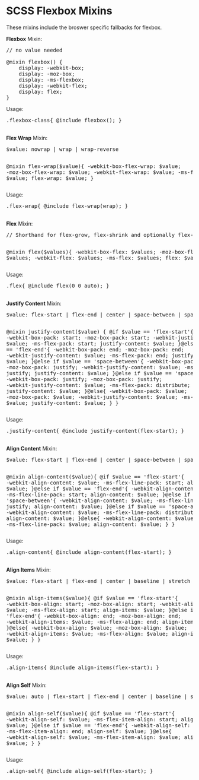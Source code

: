 # SCSS Flexbox Mixins
These mixins include the broswer specific fallbacks for flexbox.

<strong>Flexbox</strong>
Mixin:
<pre>
// no value needed

@mixin flexbox() {
	display: -webkit-box;
	display: -moz-box;
	display: -ms-flexbox;
	display: -webkit-flex;
	display: flex;
}
</pre>
Usage:
<pre>.flexbox-class{ @include flexbox(); }</pre>
<br>
<strong>Flex Wrap</strong>
Mixin:
<pre>
$value: nowrap | wrap | wrap-reverse

@mixin flex-wrap($value){
	-webkit-box-flex-wrap: $value;
	-moz-box-flex-wrap: $value;
	-webkit-flex-wrap: $value;
	-ms-flex-wrap: $value;
	flex-wrap: $value;
}
</pre>
Usage:
<pre>.flex-wrap{ @include flex-wrap(wrap); }</pre>
<br>
<strong>Flex</strong>
Mixin:
<pre>
// Shorthand for flex-grow, flex-shrink and optionally flex-basis. Space separated, in that order.

@mixin flex($values){
	-webkit-box-flex: $values;
	-moz-box-flex:  $values;
	-webkit-flex:  $values;
	-ms-flex:  $values;
	flex:  $values;
}
</pre>
Usage:
<pre>.flex{ @include flex(0 0 auto); }</pre>
<br>
<strong>Justify Content</strong>
Mixin:
<pre>
$value: flex-start | flex-end | center | space-between | space-around

@mixin justify-content($value) {
	@if $value == 'flex-start'{
		-webkit-box-pack: start;
		-moz-box-pack: start;
		-webkit-justify-content: $value;
		-ms-flex-pack: start;
		justify-content: $value;
	}@else if $value == 'flex-end'{
		-webkit-box-pack: end;
		-moz-box-pack: end;
		-webkit-justify-content: $value;
		-ms-flex-pack: end;
		justify-content: $value;
	}@else if $value == 'space-between'{
		-webkit-box-pack: justify;
		-moz-box-pack: justify;
		-webkit-justify-content: $value;
		-ms-flex-pack: justify;
		justify-content: $value;
	}@else if $value == 'space-around'{
		-webkit-box-pack: justify;
		-moz-box-pack: justify;
		-webkit-justify-content: $value;
		-ms-flex-pack: distribute;
		justify-content: $value;
	}@else{
		-webkit-box-pack: $value;
		-moz-box-pack: $value;
		-webkit-justify-content: $value;
		-ms-flex-pack: $value;
		justify-content: $value;
	}
}
</pre>
Usage:
<pre>.justify-content{ @include justify-content(flex-start); }</pre>
<br>
<strong>Align Content</strong>
Mixin:
<pre>
$value: flex-start | flex-end | center | space-between | space-around | stretch

@mixin align-content($value){
	@if $value == 'flex-start'{
		-webkit-align-content: $value;
		-ms-flex-line-pack: start;
		align-content: $value;
	}@else if $value == 'flex-end'{
		-webkit-align-content: $value;
		-ms-flex-line-pack: start;
		align-content: $value;
	}@else if $value == 'space-between'{
		-webkit-align-content: $value;
		-ms-flex-line-pack: justify;
		align-content: $value;
	}@else if $value == 'space-around'{
		-webkit-align-content: $value;
		-ms-flex-line-pack: distribute;
		align-content: $value;
	}@else{
		-webkit-align-content: $value;
		-ms-flex-line-pack: $value;
		align-content: $value;
	}
}
</pre>
Usage:
<pre>.align-content{ @include align-content(flex-start); }</pre>
<br>
<strong>Align Items</strong>
Mixin:
<pre>
$value: flex-start | flex-end | center | baseline | stretch

@mixin align-items($value){
	@if $value == 'flex-start'{
		-webkit-box-align: start;
		-moz-box-align: start;
		-webkit-align-items: $value;
		-ms-flex-align: start;
		align-items: $value;
	}@else if $value == 'flex-end'{
		-webkit-box-align: end;
		-moz-box-align: end;
		-webkit-align-items: $value;
		-ms-flex-align: end;
		align-items: $value;
	}@else{
		-webkit-box-align: $value;
		-moz-box-align: $value;
		-webkit-align-items: $value;
		-ms-flex-align: $value;
		align-items: $value;
	}
}
</pre>
Usage:
<pre>.align-items{ @include align-items(flex-start); }</pre>
<br>
<strong>Align Self</strong>
Mixin:
<pre>
$value: auto | flex-start | flex-end | center | baseline | stretch
	
@mixin align-self($value){
	@if $value == 'flex-start'{
		-webkit-align-self: $value;
		-ms-flex-item-align: start;
		align-self: $value;
	}@else if $value == 'flex-end'{
		-webkit-align-self: $value;
		-ms-flex-item-align: end;
		align-self: $value;
	}@else{
		-webkit-align-self: $value;
		-ms-flex-item-align: $value;
		align-self: $value;
	}
}
</pre>
Usage:
<pre>.align-self{ @include align-self(flex-start); }</pre>
